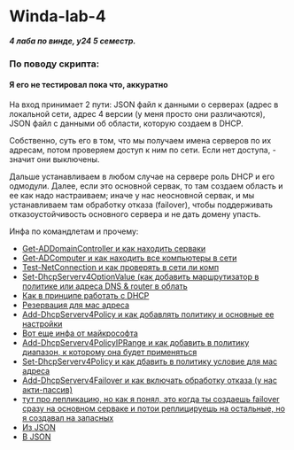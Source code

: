 # Winda-lab-4
***4 лаба по винде, у24 5 семестр.***

### По поводу скрипта:
#### **Я его не тестировал пока что, аккуратно**
На вход принимает 2 пути: JSON файл к данными о серверах (адрес в локальной сети, адрес 4 версии (у меня просто они различаются),
JSON файл с данными об области, которую создаем в DHCP. 

Собственно, суть его в том, что мы получаем имена серверов по их адресам, потом
проверяем доступ к ним по сети. Если нет доступа, - значит они выключены.

Дальше устанавливаем в любом случае на сервере роль DHCP и его одмодули.
Далее, если это основной сервак, то там создаем область и ее как надо настраиваем;
иначе у нас неосновной сервак, и мы устанавливаем там обработку отказа (failover), чтобы поддерживать отказоустойчивость основного сервера и не дать домену упасть.

Инфа по командлетам и прочему:
+ [Get-ADDomainController и как находить серваки]([url](https://pwsh.ru/get-addomaincontroller-получение-информации-о-контролл/))
+ [Get-ADComputer и как находить все компьютеры в сети]([url](https://winitpro.ru/index.php/2015/09/28/powershell-get-adcomputer-poluchenie-dannyx-o-kompyuterax-v-active-directory/))
+ [Test-NetConnection и как проверять в сети ли комп]([url](https://winitpro.ru/index.php/2016/09/08/tcp-port-ping-s-pomoshhyu-powershell/))
+ [Set-DhcpServerv4OptionValue (как добавить маршрутизатор в политике или адреса DNS & router в облать]([url](https://learn.microsoft.com/en-us/powershell/module/dhcpserver/set-dhcpserverv4optionvalue?view=windowsserver2022-ps))
+ [Как в принципе работать с DHCP]([url](https://winitpro.ru/index.php/2015/11/10/nastrojka-dhcp-servera-s-pomoshhyu-powershell/))
+ [Резервация для мас адреса]([url](https://vmblog.ru/rezervaciya-adresov-dhcp-windows-server/))
+ [Add-DhcpServerv4Policy и как добавлять политику и основные ее настройки]([url](https://learn.microsoft.com/ru-ru/powershell/module/dhcpserver/add-dhcpserverv4policy?view=windowsserver2022-ps))
+ [Вот еще инфа от майкрософта]([url](https://learn.microsoft.com/ru-ru/windows-server/networking/technologies/dhcp/dhcp-deploy-wps))
+ [Add-DhcpServerv4PolicyIPRange и как добавить в политику диапазон, к которому она будет применяться]([url](https://learn.microsoft.com/en-us/powershell/module/dhcpserver/add-dhcpserverv4policyiprange?view=windowsserver2022-ps))
+ [Set-DhcpServerv4Policy и как дбавить в политику условие для мас адреса]([url](https://learn.microsoft.com/en-us/powershell/module/dhcpserver/set-dhcpserverv4policy?view=windowsserver2022-ps))
+ [Add-DhcpServerv4Failover и как включать обработку отказа (у нас акти-пассив)]([url](https://learn.microsoft.com/en-us/powershell/module/dhcpserver/add-dhcpserverv4failover?view=windowsserver2022-ps))
+ [тут про лепликацию, но как я понял, это когда ты создаешь failover сразу на основном серваке и потои реплицируешь на остальные, но я создавал на запасных]([url](https://learn.microsoft.com/en-us/powershell/module/dhcpserver/invoke-dhcpserverv4failoverreplication?view=windowsserver2022-ps))
+ [Из JSON]([url](https://learn.microsoft.com/ru-ru/powershell/module/microsoft.powershell.utility/convertfrom-json?view=powershell-7.2))
+ [В JSON]([url](https://learn.microsoft.com/ru-ru/powershell/module/microsoft.powershell.utility/convertto-json?view=powershell-7.2))
